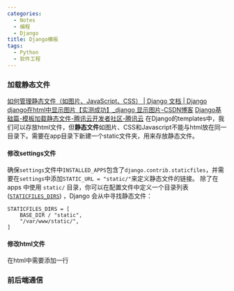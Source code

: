 ```yaml
---
categories:
  - Notes
  - 编程
  - Django
title: Django模板
tags:
  - Python
  - 软件工程
---
```

### 加载静态文件
[如何管理静态文件（如图片、JavaScript、CSS） | Django 文档 | Django](https://docs.djangoproject.com/zh-hans/4.2/howto/static-files/)
[django在html中显示图片【实测成功】\_django 显示图片-CSDN博客](https://blog.csdn.net/weixin_41529093/article/details/115653070)
[Django基础篇-模板加载静态文件-腾讯云开发者社区-腾讯云](https://cloud.tencent.com/developer/article/1465931)
在Django的templates中，我们可以存放html文件，但**静态文件**如图片、CSS和Javascript不能与html放在同一目录下。需要在app目录下新建一个static文件夹，用来存放静态文件。
#### 修改settings文件
确保`settings`文件中`INSTALLED_APPS`包含了`django.contrib.staticfiles`，并需要在`settings`中添加`STATIC_URL = "static/"`来定义静态文件的链接。
除了在 apps 中使用 `static/` 目录，你可以在配置文件中定义一个目录列表 ([`STATICFILES_DIRS`](https://docs.djangoproject.com/zh-hans/4.2/ref/settings/#std-setting-STATICFILES_DIRS)) ，Django 会从中寻找静态文件：
```
STATICFILES_DIRS = [
    BASE_DIR / "static",
    "/var/www/static/",
]
```

#### 修改html文件
在html中需要添加一行

### 前后端通信
